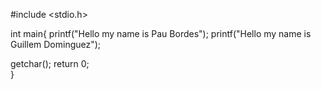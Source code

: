 #include <stdio.h>

int main{
	printf("Hello my name is Pau Bordes");
	printf("Hello my name is Guillem Dominguez");
	

getchar();
return 0;	
}
